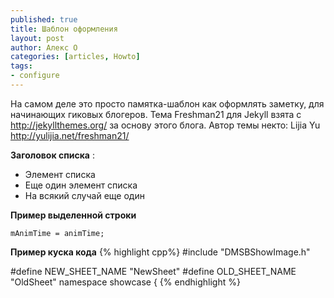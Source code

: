 ```yaml
---
published: true
title: Шаблон оформления
layout: post
author: Алекс О 
categories: [articles, Howto]
tags:
- configure
---
```


На самом деле это просто памятка-шаблон как оформлять заметку, для начинающих гиковых блогеров.
Тема Freshman21 для Jekyll взята c http://jekyllthemes.org/ за основу этого блога. Автор темы некто: Lijia Yu http://yulijia.net/freshman21/

**Заголовок списка** :

  - Элемент списка
  - Еще один элемент списка
  - На всякий случай еще один

**Пример выделенной строки**

`mAnimTime = animTime;`

**Пример куска кода**
{% highlight cpp%}
#include "DMSBShowImage.h"

#define NEW_SHEET_NAME "NewSheet"
#define OLD_SHEET_NAME "OldSheet"
namespace showcase {
{% endhighlight %}
